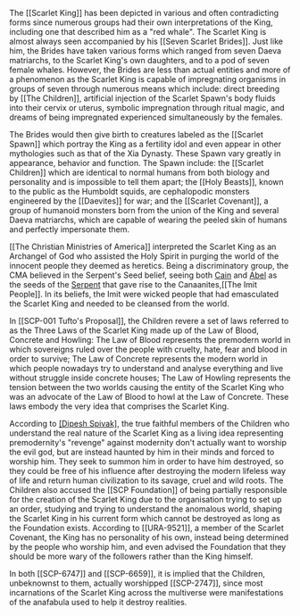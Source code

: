 The [[Scarlet King]] has been depicted in various and often contradicting forms since numerous groups had their own interpretations of the King, including one that described him as a "red whale". The Scarlet King is almost always seen accompanied by his [[Seven Scarlet Brides]]. Just like him, the Brides have taken various forms which ranged from seven Daeva matriarchs, to the Scarlet King's own daughters, and to a pod of seven female whales. However, the Brides are less than actual entities and more of a phenomenon as the Scarlet King is capable of impregnating organisms in groups of seven through numerous means which include: direct breeding by [[The Children]], artificial injection of the Scarlet Spawn's body fluids into their cervix or uterus, symbolic impregnation through ritual magic, and dreams of being impregnated experienced simultaneously by the females.

The Brides would then give birth to creatures labeled as the [[Scarlet Spawn]] which portray the King as a fertility idol and even appear in other mythologies such as that of the Xia Dynasty. These Spawn vary greatly in appearance, behavior and function. The Spawn include: the [[Scarlet Children]] which are identical to normal humans from both biology and personality and is impossible to tell them apart; the [[Holy Beasts]], known to the public as the Humboldt squids, are cephalopodic monsters engineered by the [[Daevites]] for war; and the [[Scarlet Covenant]], a group of humanoid monsters born from the union of the King and several Daeva matriarchs, which are capable of wearing the peeled skin of humans and perfectly impersonate them.

[[The Christian Ministries of America]] interpreted the Scarlet King as an Archangel of God who assisted the Holy Spirit in purging the world of the innocent people they deemed as heretics. Being a discriminatory group, the CMA believed in the Serpent's Seed belief, seeing both [Cain](https://hero.fandom.com/wiki/SCP-073 "w:c:hero:SCP-073") and [Abel](https://villains.fandom.com/wiki/SCP-076-2 "SCP-076-2") as the seeds of the [Serpent](https://hero.fandom.com/wiki/Serpent_\(SCP_Foundation\) "w:c:hero:Serpent (SCP Foundation)") that gave rise to the Canaanites,[[The Imit People]]. In its beliefs, the Imit were wicked people that had emasculated the Scarlet King and needed to be cleansed from the world.

In [[SCP-001 Tufto's Proposal]], the Children revere a set of laws referred to as the Three Laws of the Scarlet King made up of the Law of Blood, Concrete and Howling: The Law of Blood represents the premodern world in which sovereigns ruled over the people with cruelty, hate, fear and blood in order to survive; The Law of Concrete represents the modern world in which people nowadays try to understand and analyse everything and live without struggle inside concrete houses; The Law of Howling represents the tension between the two worlds causing the entity of the Scarlet King who was an advocate of the Law of Blood to howl at the Law of Concrete. These laws embody the very idea that comprises the Scarlet King.

According to [[Dipesh Spivak]](https://villains.fandom.com/wiki/Dipesh_Spivak "Dipesh Spivak"), the true faithful members of the Children who understand the real nature of the Scarlet King as a living idea representing premodernity's "revenge" against modernity don't actually want to worship the evil god, but are instead haunted by him in their minds and forced to worship him. They seek to summon him in order to have him destroyed, so they could be free of his influence after destroying the modern lifeless way of life and return human civilization to its savage, cruel and wild roots. The Children also accused the [[SCP Foundation]] of being partially responsible for the creation of the Scarlet King due to the organisation trying to set up an order, studying and trying to understand the anomalous world, shaping the Scarlet King in his current form which cannot be destroyed as long as the Foundation exists. According to [[URA-9521]], a member of the Scarlet Covenant, the King has no personality of his own, instead being determined by the people who worship him, and even advised the Foundation that they should be more wary of the followers rather than the King himself.

In both [[SCP-6747]] and [[SCP-6659]], it is implied that the Children, unbeknownst to them, actually worshipped [[SCP-2747]], since most incarnations of the Scarlet King across the multiverse were manifestations of the anafabula used to help it destroy realities.